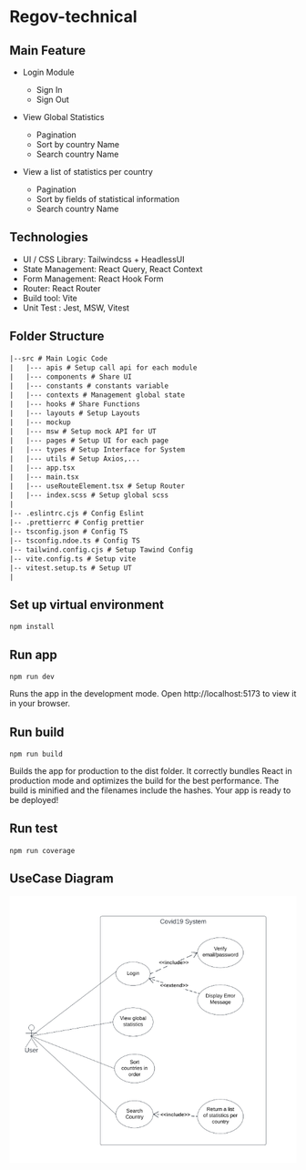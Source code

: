 # Regov-technical

## Main Feature

- Login Module

  - Sign In
  - Sign Out

- View Global Statistics

  - Pagination
  - Sort by country Name
  - Search country Name

- View a list of statistics per country

  - Pagination
  - Sort by fields of statistical information
  - Search country Name

## Technologies

- UI / CSS Library: Tailwindcss + HeadlessUI
- State Management: React Query, React Context
- Form Management: React Hook Form
- Router: React Router
- Build tool: Vite
- Unit Test : Jest, MSW, Vitest

## Folder Structure

```shell
|--src # Main Logic Code
|   |--- apis # Setup call api for each module
|   |--- components # Share UI
|   |--- constants # constants variable
|   |--- contexts # Management global state
|   |--- hooks # Share Functions
|   |--- layouts # Setup Layouts
|   |--- mockup
|   |--- msw # Setup mock API for UT
|   |--- pages # Setup UI for each page
|   |--- types # Setup Interface for System
|   |--- utils # Setup Axios,...
|   |--- app.tsx
|   |--- main.tsx
|   |--- useRouteElement.tsx # Setup Router
|   |--- index.scss # Setup global scss
|
|-- .eslintrc.cjs # Config Eslint
|-- .prettierrc # Config prettier
|-- tsconfig.json # Config TS
|-- tsconfig.ndoe.ts # Config TS
|-- tailwind.config.cjs # Setup Tawind Config
|-- vite.config.ts # Setup vite
|-- vitest.setup.ts # Setup UT
|
```

## Set up virtual environment

```
npm install
```

## Run app

```
npm run dev
```

Runs the app in the development mode.
Open http://localhost:5173 to view it in your browser.

## Run build

```
npm run build
```

Builds the app for production to the dist folder.
It correctly bundles React in production mode and optimizes the build for the best performance.
The build is minified and the filenames include the hashes.
Your app is ready to be deployed!

## Run test

```
npm run coverage
```

## UseCase Diagram

![useCase](./src/assets/useCaseDiagram.png)
